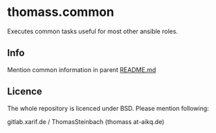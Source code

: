 thomass.common
==============

Executes common tasks useful for most other ansible roles.

Info
----

Mention common information in parent [README.md](../README.md)

Licence
-------

The whole repository is licenced under BSD. Please mention following:

gitlab.xarif.de / ThomasSteinbach (thomass at-aikq.de)
